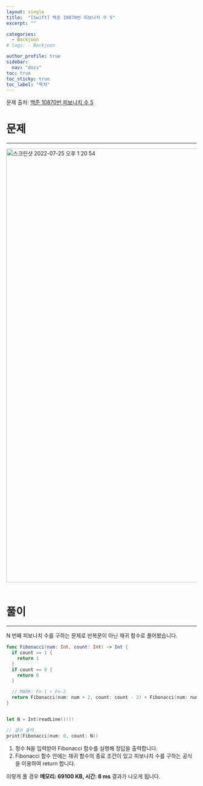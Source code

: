 ```yaml
---
layout: single
title:  "[Swift] 백준 10870번 피보나치 수 5"
excerpt: ""

categories:
  - Backjoon
# tags: - Backjoon

author_profile: true
sidebar:
  nav: "docs"
toc: true
toc_sticky: true
toc_label: "목차"
---
```

문제 출처: [백준 10870번 피보나치 수 5](https://www.acmicpc.net/problem/10870)

# 문제
---
<img width="1146" alt="스크린샷 2022-07-25 오후 1 20 54" src="https://user-images.githubusercontent.com/60169777/180698258-2b1e67aa-748d-4e9f-a329-c02afc90cb74.png">
<br><br>

# 풀이
---
N 번째 피보나치 수를 구하는 문제로 반복문이 아닌 재귀 함수로 풀어봤습니다.

```swift
func Fibonacci(num: Int, count: Int) -> Int {
  if count == 1 {
    return 1
  }
  if count == 0 {
    return 0
  }

  // MARK: Fn-1 + Fn-2
  return Fibonacci(num: num + 2, count: count - 2) + Fibonacci(num: num + 1, count: count - 1)
}


let N = Int(readLine()!)!

// 결과 출력
print(Fibonacci(num: 0, count: N))
```

1. 정수 N을 입력받아 Fibonacci 함수를 실행해 정답을 출력합니다.
2. Fibonacci 함수 안에는 재귀 함수의 종료 조건이 있고 피보나치 수를 구하는 공식을 이용하여 return 합니다.

이렇게 풀 경우 **메모리: 69100 KB, 시간: 8 ms** 결과가 나오게 됩니다.
